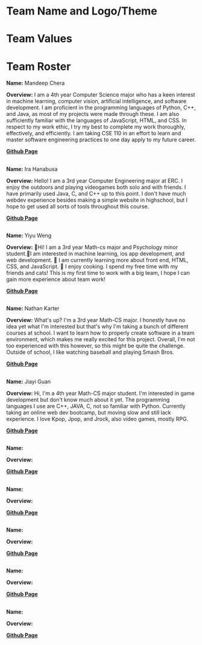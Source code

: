 # Team Name and Logo/Theme

# Team Values

# Team Roster

**Name:** Mandeep Chera

**Overview:** I am a 4th year Computer Science major who has a keen interest in machine learning, computer vision, artificial intelligence, and software development. I am proficient in the programming languages of Python, C++, and Java, as most of my projects were made through these. I am also sufficiently familiar with the languages of JavaScript, HTML, and CSS. In respect to my work ethic, I try my best to complete my work thoroughly, effectively, and efficiently. I am taking CSE 110 in an effort to learn and master software engineering practices to one day apply to my future career.

**[Github Page](https://github.com/mchera24)**

##

**Name:** Ira Hanabusa

**Overview:** Hello! I am a 3rd year Computer Engineering major at ERC. I enjoy the outdoors and playing videogames both solo and with friends. I have primarily used Java, C, and C++ up to this point. I don't have much webdev experience besides making a simple website in highschool, but I hope to get used all sorts of tools throughout this course.

**[Github Page](https://github.com/ihanabus)**

##

**Name:** Yiyu Weng

**Overview:** 👋Hi! I am a 3rd year Math-cs major and Psychology minor student.👀I am interested in machine learning, ios app development, and web development. 🌱 I am currently learning more about front end, HTML, CSS, and JavaScript. 🍳 I enjoy cooking. I spend my free time with my friends and cats!
This is my first time to work with a big team, I hope I can gain more experience about team work!

**[Github Page](https://github.com/yyWeng)**

##

**Name:** Nathan Karter

**Overview:** What's up? I'm a 3rd year Math-CS major. I honestly have no idea yet what I'm interested but that's why I'm taking a bunch of different courses at school. I want to learn how to properly create software in a team environment, which makes me really excited for this project. Overall, I'm not too experienced with this however, so this might be quite the challenge. Outside of school, I like watching baseball and playing Smash Bros.

**[Github Page](https://github.com/nkarter02)**

##

**Name:** Jiayi Guan

**Overview:** Hi, I'm a 4th year Math-CS major student. I'm interested in game development but don't know much about it yet. The programming languages I use are C++, JAVA, C, not so familiar with Python. Currently taking an online web dev bootcamp, but moving slow and still lack experience. I love Kpop, Jpop, and Jrock, also video games, mostly RPG.

**[Github Page](https://github.com/JiayiGuan99)**

##

**Name:**

**Overview:**

**[Github Page]()**

##

**Name:**

**Overview:**

**[Github Page]()**

##

**Name:**

**Overview:**

**[Github Page]()**

##

**Name:**

**Overview:**

**[Github Page]()**

##

**Name:**

**Overview:**

**[Github Page]()**




